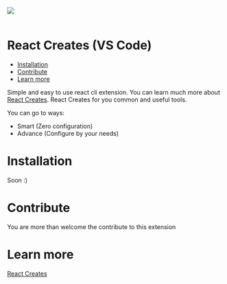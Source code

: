 <br/>
<div style="margin-top: 20px; width: 400px" >
  <img  src="https://i.ibb.co/9HnYsv4/React-Creates.gif">
</div>
<br/>

# React Creates (VS Code)

- [Installation](#installation)
- [Contribute](#contribute)
- [Learn more](#learn-more)

Simple and easy to use react cli extension.
You can learn much more about [React Creates](../react-creates/README.md).
React Creates for you common and useful tools.

You can go to ways:

- Smart (Zero configuration)
- Advance (Configure by your needs)

# Installation

Soon :)

# Contribute

You are more than welcome the contribute to this extension

# Learn more

[React Creates](../react-creates/README.md)
